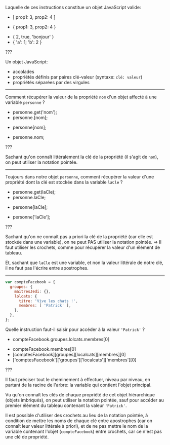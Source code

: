 Laquelle de ces instructions constitue un objet JavaScript valide:

- [ prop1: 3, prop2: 4 ]
* { prop1: 3, prop2: 4 }
- { 2, true, 'bonjour' }
- { 'a': 1; 'b': 2 }

???

Un objet JavaScript:

 - accolades
 - propriétés définis par paires clé-valeur (syntaxe: `clé: valeur`)
 - propriétés séparées par des virgules

---

Comment récupérer la valeur de la propriété `nom` d'un objet affecté à une variable `personne` ?

- personne.get('nom');
- personne.[nom];
* personne[nom];
- personne.nom;

???

Sachant qu'on connaît littéralement la clé de la propriété (il s'agit de `nom`), on peut utiliser la notation pointée.

---

Toujours dans notre objet `personne`, comment récupérer la valeur d'une propriété dont la clé est stockée dans la variable `laCle` ?

- personne.get(laCle);
- personne.laCle;
* personne[laCle];
- personne['laCle'];

???

Sachant qu'on ne connaît pas a priori la clé de la propriété (car elle est stockée dans une variable), on ne peut PAS utiliser la notation pointée. => Il faut utiliser les crochets, comme pour récupérer la valeur d'un élément de tableau.

Et, sachant que `laCle` est une variable, et non la valeur littérale de notre clé, il ne faut pas l'écrire entre apostrophes.

---

```js
var compteFacebook = {
  groupes: {
    maitresJedi: {},
    lolcats: {
      titre: 'Vive les chats !',
      membres: [ 'Patrick' ],
    },
  },
};
```

Quelle instruction faut-il saisir pour accéder à la valeur `'Patrick'` ?

* compteFacebook.groupes.lolcats.membres[0]
- compteFacebook.membres[0]
- [comptesFacebook][groupes][localcats][membres][0]
- ['comptesFacebook']['groupes']['localcats']['membres'][0]

???

Il faut préciser tout le cheminement à effectuer, niveau par niveau, en partant de la racine de l'arbre: la variable qui contient l'objet principal.

Vu qu'on connaît les clés de chaque propriété de cet objet hiérarchique (objets imbriqués), on peut utiliser la notation pointée, sauf pour accéder au premier élément du tableau contenant la valeur `'Patrick'`.

Il est possible d'utiliser des crochets au lieu de la notation pointée, à condition de mettre les noms de chaque clé entre apostrophes (car on connaît leur valeur littérale à priori), et de ne pas mettre le nom de la variable contenant l'objet (`compteFacebook`) entre crochets, car ce n'est pas une clé de propriété.

